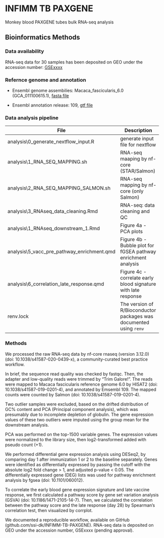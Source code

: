 # INFIMM TB PAXGENE

Monkey blood PAXGENE tubes bulk RNA-seq analysis

## Bioinformatics Methods

### Data availability

RNA-seq data for 30 samples has been deposited on GEO under the accession number: [GSExxxx]()

### Refernce genome and annotation

* Ensembl genome assembilies: Macaca_fascicularis_6.0 (GCA_011100615.1), [fasta file](https://ftp.ensembl.org/pub/release-109/fasta/macaca_fascicularis/dna/Macaca_fascicularis.Macaca_fascicularis_6.0.dna_rm.toplevel.fa.gz)

* Ensembl annotation release: 109, [gtf file]([https://ftp.ncbi.nlm.nih.gov/genomes/all/GCF/012/559/485/GCF_012559485.2_MFA1912RKSv2/GCF_012559485.2_MFA1912RKSv2_genomic.gtf.gz](https://ftp.ensembl.org/pub/release-109/gtf/macaca_fascicularis/Macaca_fascicularis.Macaca_fascicularis_6.0.109.gtf.gz)) 

### Data analysis pipeline

| File                                       | Description                                                        |
| ------------------------------------------ | ------------------------------------------------------------------ |
| analysis\0_generate_nextflow_input.R       | generate input file for nextflow                                   |
| analysis\1_RNA_SEQ_MAPPING.sh              | RNA-seq maaping by nf-core (STAR/Salmon)                           |
| analysis\2_RNA_SEQ_MAPPING_SALMON.sh       | RNA-seq mapping by nf-core (only Salmon)                           |
| analysis\3_RNAseq_data_cleaning.Rmd        | RNA-seq: data cleaning and QC                                      |
| analysis\1_RNAseq_downstream_1.Rmd         | Figure 4a - PCA plots                                              |
| analysis\5_vacc_pre_pathway_enrichment.qmd | Figure 4b - Bubble plot for fGSEA pathway enrichment analysis      |
| analysis\6_correlation_late_response.qmd   | Figure 4c - correlate early blood signature with late response     |
| renv.lock                                  | The version of R/Bioconductor packages was documented using `renv` |

### Methods

We processed the raw RNA-seq data by nf-core rnaseq (version 3.12.0) (doi: 10.1038/s41587-020-0439-x), a community-curated best practice workflow.

In brief, the sequence read quality was checked by fastqc. Then, the adapter and low-quality reads were trimmed by “Trim Galore!”. The reads were mapped to Macaca fascicularis reference genome 6.0 by HISAT2 (doi: 10.1038/s41587-019-0201-4), and annotated by Emsembl 109. The mapped counts were counted by Salmon (doi: 10.1038/s41587-019-0201-4).  

Two outlier samples were excluded, based on the drifted distribution of GC% content and PCA (Principal component analysis), which was presumably due to incomplete depletion of globulin. The gene expression values of these two outliers were imputed using the group mean for the downstream analysis.

PCA was performed on the top-1500 variable genes. The expression values were normalized to the library size, then log2-transformed added with pseudo count (+1).

We performed differential gene expression analysis using DESeq2, by comparing day 1 after immunization 1 or 2 to the baseline separately. Genes were identified as differentially expressed by passing the cutoff with the absolute log2 fold change > 1, and adjusted p-value < 0.05. The differentially expressed gene (DEG) lists was used for pathway enrichment analysis by fgsea (doi: 10.1101/060012).  

To correlate the early blood gene expression signature and late vaccine response, we first calculated a pathway score by gene set variation analysis (GSVA) (doi: 10.1186/1471-2105-14-7). Then, we calculated the correlation between the pathway score and the late response (day 28) by Spearman’s correlation test, then visualized by corrplot.  

We documented a reproducible workflow, available on GitHub (github.com/ssi-dk/INFIMM-TB-PAXGENE). RNA-seq data is deposited on GEO under the accession number, GSExxxx (pending approval).
